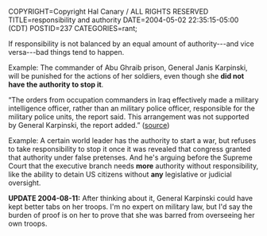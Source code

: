 COPYRIGHT=Copyright Hal Canary / ALL RIGHTS RESERVED
TITLE=responsibility and authority
DATE=2004-05-02 22:35:15-05:00 (CDT)
POSTID=237
CATEGORIES=rant;

If responsibility is not balanced by an equal amount of authority---and vice versa---bad things tend to happen.

Example: The commander of Abu Ghraib prison, General Janis Karpinski, will be punished for the actions of her soldiers, even though she **did not have the authority to stop it**.

“The orders from occupation commanders in Iraq effectively made a military intelligence officer, rather than an military police officer, responsible for the military police units, the report said. This arrangement was not supported by General Karpinski, the report added.” ([source](http://www.nytimes.com/2004/05/03/international/middleeast/03ABUS.html?pagewanted=2&hp))

Example: A certain world leader has the authority to start a war, but refuses to take responsibility to stop it once it was revealed that congress granted that authority under false pretenses. And he's arguing before the Supreme Court that the executive branch needs **more** authority without responsibility, like the ability to detain US citizens without **any** legislative or judicial oversight.

**UPDATE 2004-08-11:** After thinking about it, General Karpinski could have kept better tabs on her troops. I'm no expert on military law, but I'd say the burden of proof is on her to prove that she was barred from overseeing her own troops.
